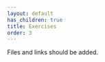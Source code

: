 ```yaml
---
layout: default
has_children: true
title: Exercises
order: 3
---
```


Files and links should be added.